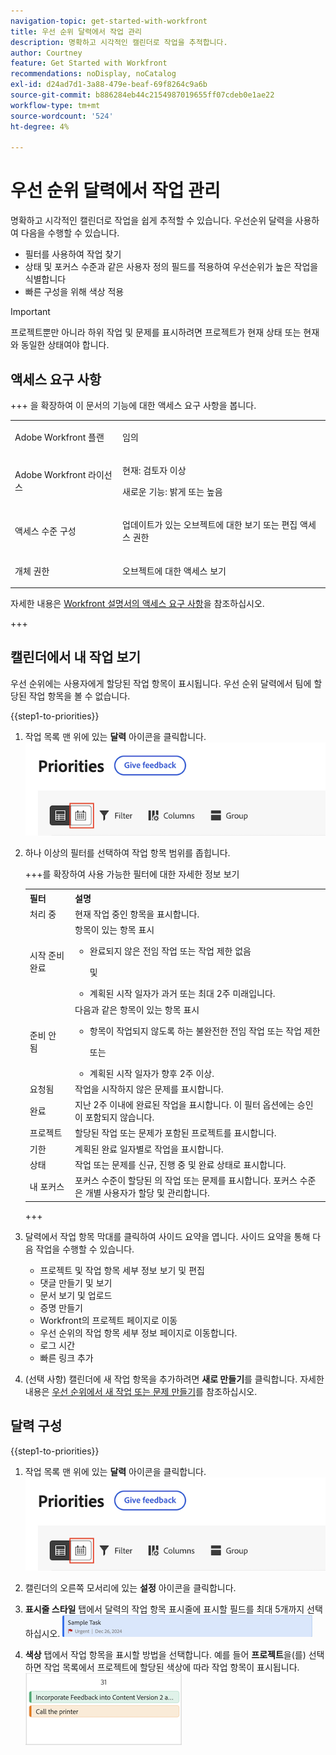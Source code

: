 ```yaml
---
navigation-topic: get-started-with-workfront
title: 우선 순위 달력에서 작업 관리
description: 명확하고 시각적인 캘린더로 작업을 추적합니다.
author: Courtney
feature: Get Started with Workfront
recommendations: noDisplay, noCatalog
exl-id: d24ad7d1-3a88-479e-beaf-69f8264c9a6b
source-git-commit: b886284eb44c2154987019655ff07cdeb0e1ae22
workflow-type: tm+mt
source-wordcount: '524'
ht-degree: 4%

---
```


# 우선 순위 달력에서 작업 관리

명확하고 시각적인 캘린더로 작업을 쉽게 추적할 수 있습니다. 우선순위 달력을 사용하여 다음을 수행할 수 있습니다.

* 필터를 사용하여 작업 찾기
* 상태 및 포커스 수준과 같은 사용자 정의 필드를 적용하여 우선순위가 높은 작업을 식별합니다
* 빠른 구성을 위해 색상 적용

>[!IMPORTANT]
>
>프로젝트뿐만 아니라 하위 작업 및 문제를 표시하려면 프로젝트가 현재 상태 또는 현재와 동일한 상태여야 합니다.


## 액세스 요구 사항

+++ 을 확장하여 이 문서의 기능에 대한 액세스 요구 사항을 봅니다.

<table style="table-layout:auto"> 
 <col> 
 </col> 
 <col> 
 </col> 
 <tbody> 
  <tr> 
   <td role="rowheader">Adobe Workfront 플랜</td> 
   <td> <p>임의</p> </td> 
  </tr> 
  <tr> 
   <td role="rowheader">Adobe Workfront 라이선스</td> 
   <td> 
   <p>현재: 검토자 이상</p>
   <p>새로운 기능: 밝게 또는 높음</p> 
   </td> 
  </tr> 
  <tr> 
   <td role="rowheader">액세스 수준 구성</td> 
   <td> <p>업데이트가 있는 오브젝트에 대한 보기 또는 편집 액세스 권한</p></td> 
  </tr> 
  <tr> 
   <td role="rowheader">개체 권한</td> 
   <td> <p>오브젝트에 대한 액세스 보기</p></td> 
  </tr> 
 </tbody> 
</table>

자세한 내용은 [Workfront 설명서의 액세스 요구 사항](/help/quicksilver/administration-and-setup/add-users/access-levels-and-object-permissions/access-level-requirements-in-documentation.md)을 참조하십시오.

+++

## 캘린더에서 내 작업 보기

우선 순위에는 사용자에게 할당된 작업 항목이 표시됩니다. 우선 순위 달력에서 팀에 할당된 작업 항목을 볼 수 없습니다.

{{step1-to-priorities}}

1. 작업 목록 맨 위에 있는 **달력** 아이콘을 클릭합니다.
   ![달력 아이콘](assets/calendar-tab.png)
1. 하나 이상의 필터를 선택하여 작업 항목 범위를 좁힙니다.

   +++를 확장하여 사용 가능한 필터에 대한 자세한 정보 보기
   <table>
    <tbody>
    <tr>
    <th>필터</th>
    <th>설명</th>
    </tr>
        <tr>
        <td>처리 중</td>
        <td>현재 작업 중인 항목을 표시합니다.</td>
        </tr>
        <tr>
        <td>시작 준비 완료</td>
        <td>항목이 있는 항목 표시 
        <ul>
        <li>완료되지 않은 전임 작업 또는 작업 제한 없음</li>
        <p>및</p>
        <li>계획된 시작 일자가 과거 또는 최대 2주 미래입니다.</li>
        </ul>
        </td>
        </tr>
        <tr>
        <td>준비 안 됨</td>
        <td>다음과 같은 항목이 있는 항목 표시
        <ul>
        <li>항목이 작업되지 않도록 하는 불완전한 전임 작업 또는 작업 제한</li>
        <p>또는</p>
        <li>계획된 시작 일자가 향후 2주 이상.</li>
        </ul>
        </td>
        </tr>
        <tr>
        <td>요청됨</td>
        <td>작업을 시작하지 않은 문제를 표시합니다.</td>
        </tr>
        <td>완료</td>
        <td>지난 2주 이내에 완료된 작업을 표시합니다. 이 필터 옵션에는 승인이 포함되지 않습니다.</td>
        </tr>
        <tr>
        <td>프로젝트</td>
        <td>할당된 작업 또는 문제가 포함된 프로젝트를 표시합니다.</td>
        </tr>
        <tr>
        <td>기한</td>
        <td>계획된 완료 일자별로 작업을 표시합니다.</td>
        </tr>
        <tr>
        <td>상태</td>
        <td>작업 또는 문제를 신규, 진행 중 및 완료 상태로 표시합니다.</td>
        </tr>
        <tr>
        <td>내 포커스</td>
        <td>포커스 수준이 할당된 의 작업 또는 문제를 표시합니다. 포커스 수준은 개별 사용자가 할당 및 관리합니다.</td>
        </tr>
    </tbody>
    </table>

   +++

1. 달력에서 작업 항목 막대를 클릭하여 사이드 요약을 엽니다. 사이드 요약을 통해 다음 작업을 수행할 수 있습니다.

   * 프로젝트 및 작업 항목 세부 정보 보기 및 편집
   * 댓글 만들기 및 보기
   * 문서 보기 및 업로드
   * 증명 만들기
   * Workfront의 프로젝트 페이지로 이동
   * 우선 순위의 작업 항목 세부 정보 페이지로 이동합니다.
   * 로그 시간
   * 빠른 링크 추가

1. (선택 사항) 캘린더에 새 작업 항목을 추가하려면 **새로 만들기**&#x200B;를 클릭합니다. 자세한 내용은 [우선 순위에서 새 작업 또는 문제 만들기](/help/quicksilver/workfront-basics/priorities/create-task-issue-priorities.md)를 참조하십시오.

## 달력 구성

{{step1-to-priorities}}

1. 작업 목록 맨 위에 있는 **달력** 아이콘을 클릭합니다.
   ![달력 아이콘](assets/calendar-tab.png)
1. 캘린더의 오른쪽 모서리에 있는 **설정** 아이콘을 클릭합니다.

1. **표시줄 스타일** 탭에서 달력의 작업 항목 표시줄에 표시할 필드를 최대 5개까지 선택하십시오.
   ![샘플 막대](assets/sample-task-for-field-config.png)

1. **색상** 탭에서 작업 항목을 표시할 방법을 선택합니다. 예를 들어 **프로젝트**&#x200B;을(를) 선택하면 작업 목록에서 프로젝트에 할당된 색상에 따라 작업 항목이 표시됩니다.
   ![샘플 색상 프로젝트](assets/sample-calendar-projects.png)
